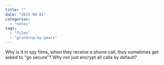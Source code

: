 ```yaml
---
title: ""
date: "2015-08-01"
categories: 
  - "notes"
tags: 
  - "films"
  - "grinding-my-gears"
---
```


Why is it in spy films, when they receive a phone call, they sometimes get asked to "go secure"? Why not just encrypt all calls by default?
